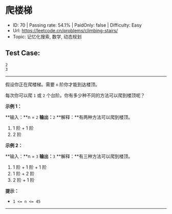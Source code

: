 # 爬楼梯

* ID: 70      | Passing rate: 54.1% | PaidOnly: false  | Difficulty: Easy
* Url: https://leetcode.cn/problems/climbing-stairs/
* Topic: 记忆化搜索, 数学, 动态规划

## Test Case:
```
2
3
```

---

假设你正在爬楼梯。需要 `n` 阶你才能到达楼顶。

每次你可以爬 `1` 或 `2` 个台阶。你有多少种不同的方法可以爬到楼顶呢？


**示例 1：**

**输入：**n = `2`
**输出：**`2`
**解释：**有两种方法可以爬到楼顶。
1. 1 阶 + 1 阶
2. 2 阶

**示例 2：**

**输入：**n = `3`
**输出：**`3`
**解释：**有三种方法可以爬到楼顶。
1. 1 阶 + 1 阶 + 1 阶
2. 1 阶 + 2 阶
3. 2 阶 + 1 阶


**提示：**

* `1 <= n <= 45`

---
